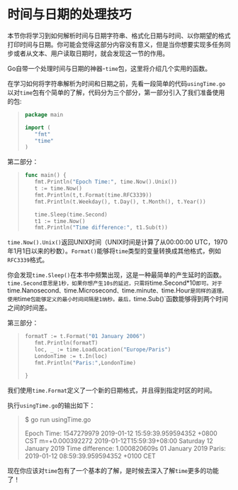 # **时间与日期的处理技巧**

本节你将学习到如何解析时间与日期字符串、格式化日期与时间、以你期望的格式打印时间与日期。你可能会觉得这部分内容没有意义，但是当你想要实现多任务同步或者从文本、用户读取日期时，就会发现这一节的作用。

Go自带一个处理时间与日期的神器-`time`包，这里将介绍几个实用的函数。

在学习如何将字符串解析为时间和日期之前，先看一段简单的代码`usingTime.go`以对`time`包有个简单的了解，代码分为三个部分，第一部分引入了我们准备使用的包:

> ```go
> package main
> 
> import (
>    "fmt"
>    "time"
> )
> ```

第二部分：

> ```go
> func main() {
>    fmt.Println("Epoch Time:", time.Now().Unix())
>    t := time.Now()
>    fmt.Println(t,t.Format(time.RFC3339))
>    fmt.Println(t.Weekday(), t.Day(), t.Month(), t.Year())
> 
>    time.Sleep(time.Second)
>    t1 := time.Now()
>    fmt.Println("Time difference:", t1.Sub(t))
> ```

`time.Now().Unix()`返回UNIX时间（UNIX时间是计算了从00:00:00 UTC，1970年1月1日以来的秒数）。`Format()`能够将`time`类型的变量转换成其他格式，例如`RFC3339`格式。

你会发现`time.Sleep()`在本书中频繁出现，这是一种最简单的产生延时的函数。`time.Second意思是1秒，如果你想产生10s的延迟，只需将`time.Second*10`即可。对于`time.Nanosecond`、`time.Microsecond`、`time.minute`、`time.Hour`是同样的道理。使用`time`包能够定义的最小时间间隔是1纳秒。最后，`time.Sub()`函数能够得到两个时间之间的时间差。

第三部分：

> ```go
> formatT := t.Format("01 January 2006")
>    fmt.Println(formatT)
>    loc, _ := time.LoadLocation("Europe/Paris")
>    LondonTime := t.In(loc)
>    fmt.Println("Paris:",LondonTime)
> 
> }
> ```

我们使用`time.Format`定义了一个新的日期格式，并且得到指定时区的时间。

执行`usingTime.go`的输出如下：

> $ go run usingTime.go
>
> Epoch Time: 1547279979
> 2019-01-12 15:59:39.959594352 +0800 CST m=+0.000392272 2019-01-12T15:59:39+08:00
> Saturday 12 January 2019
> Time difference: 1.000820609s
> 01 January 2019
> Paris: 2019-01-12 08:59:39.959594352 +0100 CET

现在你应该对`time`包有了一个基本的了解，是时候去深入了解`time`更多的功能了！
